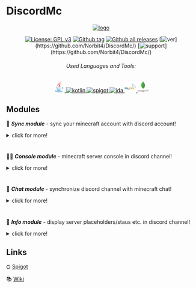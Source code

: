 # DiscordMc

<div align="center">
  
  <a href="https://github.com/Norbit4/DiscordMc/" target="_blank" rel="noreferrer"> 
  <img src="https://user-images.githubusercontent.com/46154743/188979948-a4a971db-81f6-4738-a513-e84e1b4f1b91.png" width="750" alt="logo"/></a>
  
  [![License: GPL v3](https://img.shields.io/badge/license-GPLv3-orange.svg)](https://github.com/Norbit4/DiscordMc/blob/master/LICENSE)
  [![Github tag](https://badgen.net/github/tag/Norbit4/DiscordMc)](https://github.com/Norbit4/DiscordMc/tags/)
  [![Github all releases](https://img.shields.io/github/downloads/Norbit4/DiscordMc/total.svg)](https://GitHub.com/Norbit4/DiscordMc/releases/)
  [![ver](https://badgen.net/badge/version/1.8-1.19+/green?)](https://github.com/Norbit4/DiscordMc/)
  [![support](https://badgen.net/badge/support/Spigot|PaperSpigot|Purpur/blue?)](https://github.com/Norbit4/DiscordMc/)
    
</div> 

<h6 align="center">Used Languages and Tools:</h6>

<div align="center">

<a href="https://www.java.com" target="_blank" rel="noreferrer"> <img src="https://raw.githubusercontent.com/devicons/devicon/master/icons/java/java-original.svg" alt="java" width="30" height="30"/> 
</a> 
<a href="https://kotlinlang.org" target="_blank" rel="noreferrer"> 
<img src="https://www.vectorlogo.zone/logos/kotlinlang/kotlinlang-icon.svg" alt="kotlin" width="30" height="30"/> 
</a> 
<a href="https://www.spigotmc.org/" target="_blank" rel="noreferrer"> 
<img src="https://static.spigotmc.org/img/spigot-og.png" alt="spigot" width="30" height="30"/> 
</a> 
<a href="https://github.com/DV8FromTheWorld/JDA" target="_blank" rel="noreferrer"> 
<img src="https://github.com/DV8FromTheWorld/JDA/blob/assets/assets/readme/logo.png?raw=true" alt="jda" width="30" height="30"/> 
</a> 
<a href="https://www.mysql.com/" target="_blank" rel="noreferrer"> 
<img src="https://raw.githubusercontent.com/devicons/devicon/master/icons/mysql/mysql-original-wordmark.svg" alt="mysql" width="30" height="30"/> 
</a> 
<a href="https://www.mongodb.com/" target="_blank" rel="noreferrer"> 
<img src="https://raw.githubusercontent.com/devicons/devicon/master/icons/mongodb/mongodb-original-wordmark.svg" alt="mongodb" width="30" height="30"/> 
</a> 
  
</div> 

## Modules
🔗 ***Sync module*** - sync your minecraft account with discord account!

<details> 
  <summary> click for more! </summary>

**Discord profiles**

![profile3](https://user-images.githubusercontent.com/46154743/193429530-c0521eb7-5957-48c8-a659-94809bf30a6a.gif)


*player online:*

![image](https://user-images.githubusercontent.com/46154743/187051001-e0667b2b-dfb8-474b-bf32-57679232a0e4.png)

*player offline:*

![image](https://user-images.githubusercontent.com/46154743/187051049-cfb115d4-57f8-4dc4-b7aa-0ba325715c9b.png)


*Synced ranks*

This plugin allows you to easily sync the ranks and nicknames of your minecraft account with your discord account!

[Discord profiles](https://github.com/Norbit4/DiscordMc/wiki/Discord-profiles "Click")

[Sync accounts](https://github.com/Norbit4/DiscordMc/wiki/Sync-accounts "Click")

[Sync ranks](https://github.com/Norbit4/DiscordMc/wiki/Rank-sync "Click")

</details>

#

👨‍💻 ***Console module*** - minecraft server console in discord channel!

<details> 
  <summary> click for more! </summary>
  
  *console is ready:*
  
  
  ![image](https://user-images.githubusercontent.com/46154743/187051121-ab2002fb-258d-4806-943e-5ff988b7fa79.png)

  *commands:*
  
  ![image](https://user-images.githubusercontent.com/46154743/193428784-dcf11dcc-4566-46d3-b183-dc400ed87b7f.gif)

  [More](https://github.com/Norbit4/DiscordMc/wiki/Cosole-module "Click")
  
</details> 

#

📮 ***Chat module*** - synchronize discord channel with minecraft chat!

<details> 
  <summary> click for more! </summary>
  
  ![chat1](https://user-images.githubusercontent.com/46154743/193429403-1cd67e45-bc40-4b06-94b5-6e9e16c4ffd6.gif)

  
  *mc chat:*
  
  ![image](https://user-images.githubusercontent.com/46154743/187051179-3f708414-4708-4cc8-b65d-4d0dea60a2af.png)

  *discord channel:*
  
  ![image](https://user-images.githubusercontent.com/46154743/187051199-51efa1eb-4b3a-41f4-adf3-ac96917d300f.png)

  [More](https://github.com/Norbit4/DiscordMc/wiki/Chat-module "Click")
  
</details> 

#

📌 ***Info module*** - display server placeholders/staus etc. in discord channel!

<details> 
  <summary> click for more! </summary>
  
  ![image](https://user-images.githubusercontent.com/46154743/187051263-27e7a5e1-91fd-4a47-8ac3-133666f9d3d9.png)

  [More](https://github.com/Norbit4/DiscordMc/wiki/Info-module "Click")
  
</details> 


## Links
  
⛭ [Spigot](https://www.spigotmc.org/resources/discordmc-1-8-1-19-sync-your-minecraft-server-with-discord-server.103901/ "Click")

📚 [Wiki](https://github.com/Norbit4/DiscordMc/wiki "Click")
